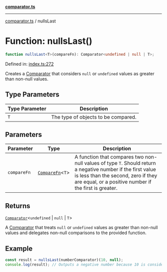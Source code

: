 [**comparator.ts**](index.md)

---

[comparator.ts](index.md) / nullsLast

# Function: nullsLast()

```ts
function nullsLast<T>(compareFn): Comparator<undefined | null | T>;
```

Defined in:
[index.ts:272](https://github.com/simonkberg/comparator.ts/blob/main/index.ts#L272)

Creates a [Comparator](Interface.Comparator.md) that considers `null` or
`undefined` values as greater than non-null values.

## Type Parameters

| Type Parameter | Description                         |
| -------------- | ----------------------------------- |
| `T`            | The type of objects to be compared. |

## Parameters

| Parameter   | Type                                         | Description                                                                                                                                                                                                 |
| ----------- | -------------------------------------------- | ----------------------------------------------------------------------------------------------------------------------------------------------------------------------------------------------------------- |
| `compareFn` | [`CompareFn`](TypeAlias.CompareFn.md)\<`T`\> | A function that compares two non-null values of type `T`. Should return a negative number if the first value is less than the second, zero if they are equal, or a positive number if the first is greater. |

## Returns

[`Comparator`](Interface.Comparator.md)\<`undefined` \| `null` \| `T`\>

A [Comparator](Interface.Comparator.md) that treats `null` or `undefined` values
as greater than non-null values and delegates non-null comparisons to the
provided function.

## Example

```ts
const result = nullsLast(numberComparator)(10, null);
console.log(result); // Outputs a negative number because 10 is considered less than `null`.
```
